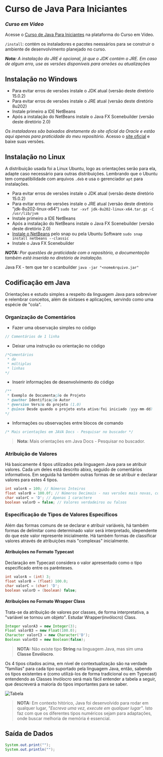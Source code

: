# Curso de Java Para Iniciantes

### _Curso em Vídeo_

Acesse o [Curso de Java Para Iniciantes](https://www.cursoemvideo.com/curso/java-basico/) na plataforma do Curso em Vídeo.

`/install`: contém os instaladores e pacotes neessários para se construir o ambiente de desenvolvimento planejado no curso.

_**Nota:** A instalação do JRE é opcional, já que o JDK contém o JRE. Em caso de algum erro, use as versões disponíveis para orreões ou atualizações_

## Instalação no Windows

- Para evitar erros de versões instale o JDK atual (versão deste diretório 15.0.2)
- Para evitar erros de versões instale o JRE atual (versão deste diretório 8u202)
- Instale primeiro a IDE NetBeans
- Após a instalação do NetBeans instale o Java FX Scenebuilder (versão deste diretório 2.0)

_Os instaladores são baixados diretamente do site oficial da Oracle e estão aqui apenas para praticidade do meu repositório._ Acesso o [site oficial](https://www.oracle.com/br/) e baixe suas versões.

## Instalação no Linux

A distribuição usada foi a Linux Ubuntu, logo as orientações serão para ela, adapte caso necessário para outras distribuições. Lembrando que o Ubuntu tem compatibilidade com arquivos `.deb` e usa o gerenciador `apt` para instalações.

- Para evitar erros de versões instale o JDK atual (versão deste diretório 15.0.2)
- Para evitar erros de versões instale o JRE atual (versão deste diretório "jdk-8u202-linux-x64")
`sudo tar -xvf jdk-8u202-linux-x64.tar.gz -C /usr/lib/jvm`
- Instale primeiro a IDE NetBeans
- Após a instalação do NetBeans instale o Java FX Scenebuilder (versão deste diretório 2.0)
- [Instale o NetBeans](https://snapcraft.io/install/netbeans/ubuntu) pelo snap ou pela Ubuntu Software
`sudo snap install netbeans --classic`
- Instale o Java FX Scenebuilder

_**NOTA:** Por questões de praticidade com o repositório, a documentação também está inserida no diretório de instalação._

Java FX - tem que ter o scanbuilder
`java -jar "<nomeArquivo.jar"`

## Codificação em Java

Orientações e estudo simples a respeito da linguagem Java para sobreviver e relembrar conceitos, além de sixtases e aplicações, servindo como uma espécie de "cola".

### Organização de Comentários

- Fazer uma observação simples no código

```java
// Comentários de 1 linha
```

- Deixar uma instrução ou orientação no código

```java
/*Comentários
 * de
 * múltiplas
 * linhas
*/
```

- Inserir informações de desenvolvimento do código

```java
/**
 * Exemplo de Documentação de Projeto
 * @author Identificação Autor
 * @version Versão do projeto (1.0)
 * @since Desde quando o projeto esta ativo/foi iniciado (yyy-mm-dd)
*/
```

- Informações ou observações entre blocos de comando

```java
/* Mais orientações em JAVA Docs - Pesquisar no buscador */
```

> **Nota:** Mais orientações em Java Docs - Pesquisar no buscador.

### Atribuição de Valores

Há basicamente 4 tipos utilizados pela linguagem Java para se atribuir valores. Cada um deles está descrito abixo, seguido de comentários informativos. Em seguida há também outras formas de se atribuir e declarar valores para estes 4 tipos.

```java
int valorA = 100; // Números Inteiros
float valorB = 100.0f; // Números Decimais - nas versões mais novas, colocar o f é opcional
char valorC = 'D'; // Apenas 1 caractere
boolean valorD = false; // Valores verdadeiros ou falsos
```

### Especificação de Tipos de Valores Específicos

Além das formas comuns de se declarar e atribuir variáveis, há também formas de delimitar como determinado valor será interpretado, idependente do que este valor represente inicialmente. Há também formas de classificar valores através de atribuições mais "complexas" inicialmente.

#### Atribuições no Formato Typecast

Declaração em Typecast considera o valor apresentado como o tipo especificado entre os parênteses.

```java
int valorA = (int) 3;
float valorB = (float) 100.0;
char valorC = (char) 'D';
boolean valorD = (boolean) false;
```

#### Atribuições no Formato Wrapper Class

Trata-se da atribuição de valores por classes, de forma interpretativa, a "variável se tornou um objeto". Estudar Wrapper(invólocro) Class.

```java
Integer valorA3 = new Integer(3);
Float valorB3 = new Float(100.0);
Character valorC3 = new Character('D');
Boolean valorD3 = new Boolean(false);
```

> **NOTA:** Não existe tipo **String** na linguagem Java, mas sim uma **Classe Envólocro**.

Os 4 tipos citados acima, em nível de contextualização são na verdade "famílias" para cada tipo suportado pela linguagem Java, então, sabendo os tipos existentes e (como utilizá-los de forma tradicional ou em Typecast) entendendo as Classes Invólocro será mais fácil entender a tabela a seguir, que descreverá a maioria do tipos importantes para se saber.

![Tabela](/img/Captura%20de%20Tela%20do%20Curso%20de%20Java%20Para%20Iniciantes%20do%20Curso%20em%20Vídeo.png "Captura de Tela do Curso de Java Para Iniciantes do Curso em Vídeo")

> **NOTA:** Em contexto hitórico, Java foi desenvolvido para rodar em qualquer lugar, *"Escreva uma vez, execute em qualquer lugar"*. Isto faz com que os diferentes tipos numéricos sejam para adaptações, onde buscar melhoria de memória é essencial.

## Saída de Dados

```java
System.out.print("");
System.out.println("");
```

```java

```
